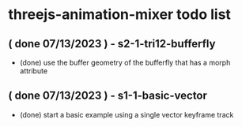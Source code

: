 # threejs-animation-mixer todo list

<!-- TRI12 SECTION -->

<!-- BASIC SECTION -->

<!-- DONE -->

## ( done 07/13/2023 ) - s2-1-tri12-bufferfly
* (done) use the buffer geometry of the bufferfly that has a morph attribute

## ( done 07/13/2023 ) - s1-1-basic-vector
* (done) start a basic example using a single vector keyframe track